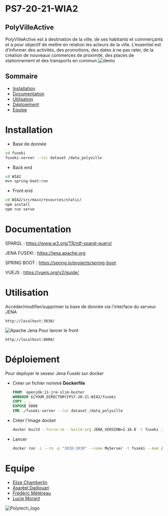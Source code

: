 # PS7-20-21-WIA2

## PolyVilleActive

PolyVilleActive est à destination de la ville, de ses habitants et commerçants et a pour objectif de  mettre  en  relation  les  acteurs  de  la  ville.  L’essentiel  est  d’informer  des  activités,  des promotions, des dates à ne pas rater, de la création de nouveaux commerces de proximité, des places de stationnement et des transports en commun
![demo](https://i.imgur.com/gFaonJH.gif)

## Sommaire
- [Installation](#Installation)
- [Documentation](#Documentation)
- [Utilisation](#Utilisation)
- [Déploiement](#Déploiement)
- [Equipe](#Equipe)

# Installation

- Base de donnée

```bash
cd fuseki
fuseki-server --loc dataset /data_polyville
```

- Back end

```bash
cd WIA2
mvn spring-boot:run
```

- Front end

```bash
cd WIA2/src/main/resources/static/
npm install
npm run serve
```

# Documentation
SPARQL      : https://www.w3.org/TR/rdf-sparql-query/

JENA FUSEKI : https://jena.apache.org

SPRING BOOT : https://spring.io/projects/spring-boot

VUEJS       : https://vuejs.org/v2/guide/

# Utilisation
Accéder/modifier/supprimer la base de donnée via l'interface du serveur JENA
```url
http://localhost:3030/
```
![Apache Jena](https://i.imgur.com/gTLrqzy.png)
Pour lancer le front
```url
http://localhost:8080/
```

# Déploiement
Pour deployer le seveur Jena Fuseki sur docker
- Créer un fichier nommé <strong>Dockerfile</strong>
  ```Dockerfile
  FROM  openjdk:11-jre-slim-buster
  WORKDIR ${YOUR_DIRECTORY}PS7-20-21-WIA2/fuseki
  COPY . .
  EXPOSE 5000
  CMD ./fuseki-server --loc dataset /data_polyville
  ```
- Créer l'image docker
  ```sh
  docker build --force-rm --build-arg JENA_VERSION=3.16.0 -t fuseki .
  ```
- Lancer 
  ```bash
  docker run -i --rm -p "3030:3030" --name MyServer -t fuseki --mem /ds
  ```

# Equipe
- [Elise Chamberlin](https://github.com/Elise-Chamberlin)
- [Asaréel Dadiouari](https://github.com/AsareelDadiouari)
- [Frédéric Météreau](https://github.com/MetereauFrederic)
- [Lucie Morant](https://github.com/LucieMorant)

![Polytech_logo](http://unice.fr/polytechnice/fr/contenus-riches/images/logos/logo-uns-pns)

